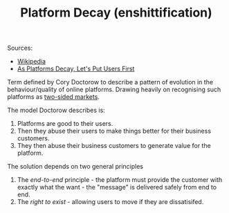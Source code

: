 ﻿---
backlinks:
- title: Nature of Digital Technology (nodt)
  url: /memex/sense/nodt/nodt.html
- title: Digital Humanism
  url: /memex/sense/computing/digital-humanism.html
- title: Use of reveal.js for presentations
  url: /memex/sense/Teaching/Mathematics/use-of-revealjs-for-presentations.html
tags: digital-humanism, teaching-digital-technologies, BAD
title: Platform Decay (enshittification)
type: note
---
Sources:

- [Wikipedia](https://en.wikipedia.org/wiki/Enshittification)
- [As Platforms Decay, Let's Put Users First](https://www.eff.org/deeplinks/2023/04/platforms-decay-lets-put-users-first)

Term defined by Cory Doctorow to describe a pattern of evolution in the behaviour/quality of online platforms. Drawing heavily on recognising such platforms as [two-sided markets](https://en.wikipedia.org/wiki/Two-sided_market).

The model Doctorow describes is:

1. Platforms are good to their users.
2. Then they abuse their users to make things better for their business customers.
3. They then abuse their business customers to generate value for the platform.

The solution depends on two general principles

1. The _end-to-end_ principle - the platform must provide the customer with exactly what the want - the "message" is delivered safely from end to end.
2. The _right to exist_ - allowing users to move if they are dissatisifed.